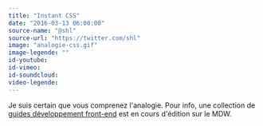 ```yaml
---
title: "Instant CSS"
date: "2016-03-13 06:00:00"
source-name: "@shl"
source-url: "https://twitter.com/shl"
image: "analogie-css.gif"
image-legende: ""
id-youtube:
id-vimeo:
id-soundcloud:
video-legende:
---
```

Je suis certain que vous comprenez l'analogie. Pour info, une collection de [guides développement front-end](http://www.magazineduwebdesign.com/conseils/guides/front-end/) est en cours d'édition sur le MDW.
